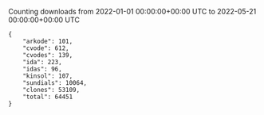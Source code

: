
Counting downloads from 2022-01-01 00:00:00+00:00 UTC to 2022-05-21 00:00:00+00:00 UTC

```
{
    "arkode": 101,
    "cvode": 612,
    "cvodes": 139,
    "ida": 223,
    "idas": 96,
    "kinsol": 107,
    "sundials": 10064,
    "clones": 53109,
    "total": 64451
}
```
